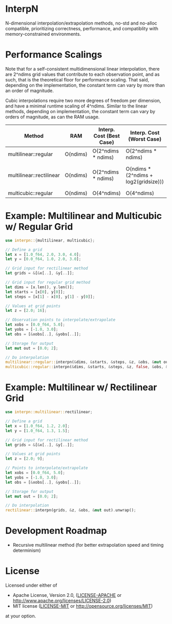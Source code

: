 # InterpN
N-dimensional interpolation/extrapolation methods, no-std and no-alloc compatible,
prioritizing correctness, performance, and compatiblity with memory-constrained environments.

# Performance Scalings
Note that for a self-consistent multidimensional linear interpolation, there are 2^ndims grid values that contribute
to each observation point, and as such, that is the theoretical floor for performance scaling. That said,
depending on the implementation, the constant term can vary by more than an order of magnitude.

Cubic interpolations require two more degrees of freedom per dimension, and have a minimal runtime scaling of 4^ndims.
Similar to the linear methods, depending on implementation, the constant term can vary by orders of magnitude,
as can the RAM usage.

| Method                        | RAM       | Interp. Cost (Best Case) | Interp. Cost (Worst Case)               | Extrap. Cost (Worst Case)                      |
|-------------------------------|-----------|--------------------------|-----------------------------------------|------------------------------------------------|
| multilinear::regular          | O(ndims)  | O(2^ndims * ndims)       | O(2^ndims * ndims)                      | O(2^ndims + ndims^2)                           |
| multilinear::rectilinear      | O(ndims)  | O(2^ndims * ndims)       | O(ndims * (2^ndims + log2(gridsize)))   | O(ndims * (2^ndims + ndims + log2(gridsize)))  |
| multicubic::regular           | O(ndims)  | O(4^ndims)               | O(4^ndims)                              | O(4^ndims)                                     |

# Example: Multilinear and Multicubic w/ Regular Grid
```rust
use interpn::{multilinear, multicubic};

// Define a grid
let x = [1.0_f64, 2.0, 3.0, 4.0];
let y = [0.0_f64, 1.0, 2.0, 3.0];

// Grid input for rectilinear method
let grids = &[&x[..], &y[..]];

// Grid input for regular grid method
let dims = [x.len(), y.len()];
let starts = [x[0], y[0]];
let steps = [x[1] - x[0], y[1] - y[0]];

// Values at grid points
let z = [2.0; 16];

// Observation points to interpolate/extrapolate
let xobs = [0.0_f64, 5.0];
let yobs = [-1.0, 3.0];
let obs = [&xobs[..], &yobs[..]];

// Storage for output
let mut out = [0.0; 2];

// Do interpolation
multilinear::regular::interpn(&dims, &starts, &steps, &z, &obs, &mut out);
multicubic::regular::interpn(&dims, &starts, &steps, &z, false, &obs, &mut out);
```

# Example: Multilinear w/ Rectilinear Grid
```rust
use interpn::multilinear::rectilinear;

// Define a grid
let x = [1.0_f64, 1.2, 2.0];
let y = [1.0_f64, 1.3, 1.5];

// Grid input for rectilinear method
let grids = &[&x[..], &y[..]];

// Values at grid points
let z = [2.0; 9];

// Points to interpolate/extrapolate
let xobs = [0.0_f64, 5.0];
let yobs = [-1.0, 3.0];
let obs = [&xobs[..], &yobs[..]];

// Storage for output
let mut out = [0.0; 2];

// Do interpolation
rectilinear::interpn(grids, &z, &obs, &mut out).unwrap();
```

# Development Roadmap
* Recursive multilinear method (for better extrapolation speed and timing determinism)

# License
Licensed under either of

- Apache License, Version 2.0, ([LICENSE-APACHE](LICENSE-APACHE) or http://www.apache.org/licenses/LICENSE-2.0)
- MIT license ([LICENSE-MIT](LICENSE-MIT) or http://opensource.org/licenses/MIT)

at your option.